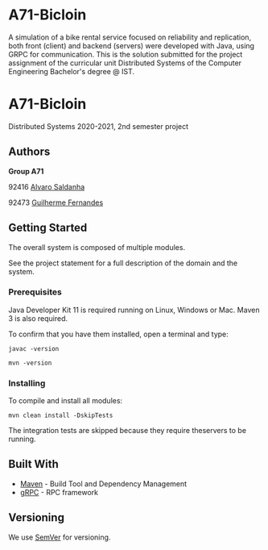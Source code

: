 # A71-Bicloin
A simulation of a bike rental service focused on reliability and replication, both front (client) and backend (servers) were developed with Java, using GRPC for communication. This is the solution submitted for the project assignment of the curricular unit Distributed Systems of the Computer Engineering Bachelor's degree @ IST. 

# A71-Bicloin

Distributed Systems 2020-2021, 2nd semester project

## Authors

**Group A71**

92416 [Alvaro Saldanha](mailto:alvaro.saldanha@tecnico.ulisboa.pt)

92473 [Guilherme Fernandes](mailto:g.mimoso.fernandes@tecnico.ulisboa.pt)

## Getting Started

The overall system is composed of multiple modules.

See the project statement for a full description of the domain and the system.

### Prerequisites

Java Developer Kit 11 is required running on Linux, Windows or Mac.
Maven 3 is also required.

To confirm that you have them installed, open a terminal and type:

```
javac -version

mvn -version
```

### Installing

To compile and install all modules:

```
mvn clean install -DskipTests
```

The integration tests are skipped because they require theservers to be running.

## Built With

* [Maven](https://maven.apache.org/) - Build Tool and Dependency Management
* [gRPC](https://grpc.io/) - RPC framework


## Versioning

We use [SemVer](http://semver.org/) for versioning. 

